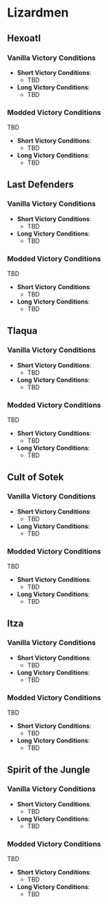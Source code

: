 # Lizardmen

## Hexoatl

### Vanilla Victory Conditions

* **Short Victory Conditions**:
	* TBD
* **Long Victory Conditions**:
	* TBD

### Modded Victory Conditions

TBD

* **Short Victory Conditions**:
	* TBD
* **Long Victory Conditions**:
	* TBD

## Last Defenders

### Vanilla Victory Conditions

* **Short Victory Conditions**:
	* TBD
* **Long Victory Conditions**:
	* TBD

### Modded Victory Conditions

TBD

* **Short Victory Conditions**:
	* TBD
* **Long Victory Conditions**:
	* TBD

## Tlaqua

### Vanilla Victory Conditions

* **Short Victory Conditions**:
	* TBD
* **Long Victory Conditions**:
	* TBD

### Modded Victory Conditions

TBD

* **Short Victory Conditions**:
	* TBD
* **Long Victory Conditions**:
	* TBD

## Cult of Sotek

### Vanilla Victory Conditions

* **Short Victory Conditions**:
	* TBD
* **Long Victory Conditions**:
	* TBD

### Modded Victory Conditions

TBD

* **Short Victory Conditions**:
	* TBD
* **Long Victory Conditions**:
	* TBD

## Itza

### Vanilla Victory Conditions

* **Short Victory Conditions**:
	* TBD
* **Long Victory Conditions**:
	* TBD

### Modded Victory Conditions

TBD

* **Short Victory Conditions**:
	* TBD
* **Long Victory Conditions**:
	* TBD

## Spirit of the Jungle

### Vanilla Victory Conditions

* **Short Victory Conditions**:
	* TBD
* **Long Victory Conditions**:
	* TBD

### Modded Victory Conditions

TBD

* **Short Victory Conditions**:
	* TBD
* **Long Victory Conditions**:
	* TBD

